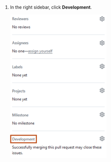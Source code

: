 1. In the right sidebar, click **Development**.

   ![Screenshot of the issue sidebar. "Development" is outlined in dark orange.](/assets/images/help/pull_requests/development-menu.png)
